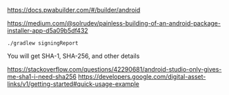 https://docs.pwabuilder.com/#/builder/android


https://medium.com/@solrudev/painless-building-of-an-android-package-installer-app-d5a09b5df432





`./gradlew signingReport`

You will get SHA-1, SHA-256, and other details

https://stackoverflow.com/questions/42290681/android-studio-only-gives-me-sha1-i-need-sha256
https://developers.google.com/digital-asset-links/v1/getting-started#quick-usage-example
